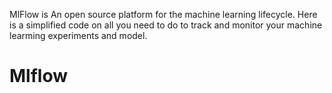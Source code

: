 MlFlow is An open source platform for the machine learning lifecycle. Here is a simplified code on all you need to do to track and monitor your machine learming experiments and model.

# Mlflow
